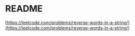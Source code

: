 # README

[https://leetcode.com/problems/reverse-words-in-a-string/](https://leetcode.com/problems/reverse-words-in-a-string/)
